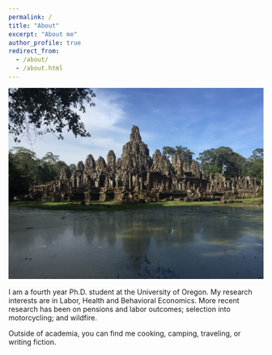 ```yaml
---
permalink: /
title: "About"
excerpt: "About me"
author_profile: true
redirect_from: 
  - /about/
  - /about.html
---
```


![](images/cambodia.JPG "Angkor Wat")

I am a fourth year Ph.D. student at the University of Oregon. My research interests are in Labor, Health and Behavioral Economics. More recent research has been on pensions and labor outcomes; selection into motorcycling; and wildfire. 

Outside of academia, you can find me cooking, camping, traveling, or writing fiction. 

